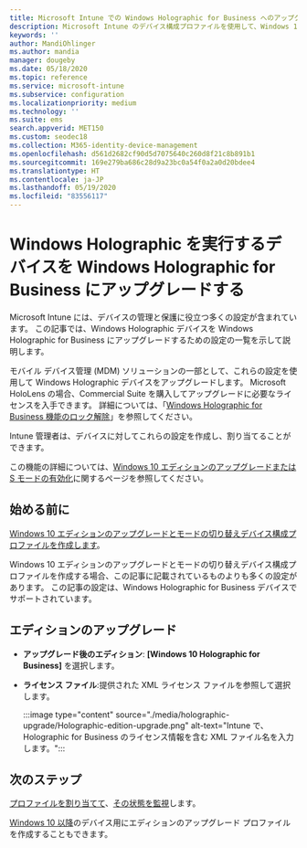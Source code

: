 ```yaml
---
title: Microsoft Intune での Windows Holographic for Business へのアップグレード - Azure | Microsoft Docs
description: Microsoft Intune のデバイス構成プロファイルを使用して、Windows 10 Holographic for Business にアップグレードします。
keywords: ''
author: MandiOhlinger
ms.author: mandia
manager: dougeby
ms.date: 05/18/2020
ms.topic: reference
ms.service: microsoft-intune
ms.subservice: configuration
ms.localizationpriority: medium
ms.technology: ''
ms.suite: ems
search.appverid: MET150
ms.custom: seodec18
ms.collection: M365-identity-device-management
ms.openlocfilehash: d561d2682cf90d5d7075640c260d8f21c8b891b1
ms.sourcegitcommit: 169e279ba686c28d9a23bc0a54f0a2a0d20bdee4
ms.translationtype: HT
ms.contentlocale: ja-JP
ms.lasthandoff: 05/19/2020
ms.locfileid: "83556117"
---
```

# <a name="upgrade-devices-running-windows-holographic-to-windows-holographic-for-business"></a>Windows Holographic を実行するデバイスを Windows Holographic for Business にアップグレードする

Microsoft Intune には、デバイスの管理と保護に役立つ多くの設定が含まれています。 この記事では、Windows Holographic デバイスを Windows Holographic for Business にアップグレードするための設定の一覧を示して説明します。

モバイル デバイス管理 (MDM) ソリューションの一部として、これらの設定を使用して Windows Holographic デバイスをアップグレードします。 Microsoft HoloLens の場合、Commercial Suite を購入してアップグレードに必要なライセンスを入手できます。 詳細については、「[Windows Holographic for Business 機能のロック解除](https://docs.microsoft.com/hololens/hololens1-upgrade-enterprise)」を参照してください。

Intune 管理者は、デバイスに対してこれらの設定を作成し、割り当てることができます。

この機能の詳細については、[Windows 10 エディションのアップグレードまたは S モードの有効化](edition-upgrade-configure-windows-10.md)に関するページを参照してください。

## <a name="before-you-begin"></a>始める前に

[Windows 10 エディションのアップグレードとモードの切り替えデバイス構成プロファイルを作成します](edition-upgrade-configure-windows-10.md#create-the-profile)。

Windows 10 エディションのアップグレードとモードの切り替えデバイス構成プロファイルを作成する場合、この記事に記載されているものよりも多くの設定があります。 この記事の設定は、Windows Holographic for Business デバイスでサポートされています。

## <a name="edition-upgrade"></a>エディションのアップグレード

- **アップグレード後のエディション**: **[Windows 10 Holographic for Business]** を選択します。
- **ライセンス ファイル**:提供された XML ライセンス ファイルを参照して選択します。

  :::image type="content" source="./media/holographic-upgrade/Holographic-edition-upgrade.png" alt-text="Intune で、Holographic for Business のライセンス情報を含む XML ファイル名を入力します。":::

## <a name="next-steps"></a>次のステップ

[プロファイルを割り当てて](device-profile-assign.md)、[その状態を監視](device-profile-monitor.md)します。

[Windows 10 以降](edition-upgrade-windows-settings.md)のデバイス用にエディションのアップグレード プロファイルを作成することもできます。
